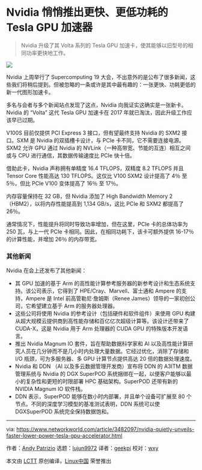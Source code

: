 [#]: collector: (lujun9972)
[#]: translator: (geekpi)
[#]: reviewer: (wxy)
[#]: publisher: (wxy)
[#]: url: (https://linux.cn/article-11640-1.html)
[#]: subject: (Nvidia quietly unveils faster, lower power Tesla GPU accelerator)
[#]: via: (https://www.networkworld.com/article/3482097/nvidia-quietly-unveils-faster-lower-power-tesla-gpu-accelerator.html)
[#]: author: (Andy Patrizio https://www.networkworld.com/author/Andy-Patrizio/)

Nvidia 悄悄推出更快、更低功耗的 Tesla GPU 加速器
======

> Nvidia 升级了其 Volta 系列的 Tesla GPU 加速卡，使其能够以旧型号的相同功率更快地工作。

![](https://images.idgesg.net/images/article/2019/01/nvidia_logo-2-100785663-large.jpg)

Nvidia 上周举行了 Supercomputing 19 大会，不出意外的是公布了很多新闻，这些我们将稍后提到。但被忽略的一条或许是其中最有趣的：一张更快、功耗更低的新一代图形加速卡。

多名与会者与多个新闻站点发现了这点，Nvidia 向我证实这确实是一张新卡。Nvidia 的 “Volta” 这代 Tesla GPU 加速卡在 2017 年就已淘汰，因此升级工作应该早已过期。

V100S 目前仅提供 PCI Express 3 接口，但有望最终支持 Nvidia 的 SXM2 接口。SXM 是 Nvidia 的双插槽卡设计，与 PCIe 卡不同，它不需要连接电源。SXM2 允许 GPU 通过 Nvidia 的 NVLink（一种高带宽、节能的互连）相互之间或与 CPU 进行通信，其数据传输速度比 PCIe 快十倍。

借助此卡，Nvidia 声称拥有单精度 16.4 TFLOPS，双精度 8.2 TFLOPS 并且 Tensor Core 性能高达 130 TFLOPS。这仅比 V100 SXM2 设计提高了 4％ 至 5％，但比 PCIe V100 变体提高了 16％ 至 17％。

内存容量保持在 32 GB，但 Nvidia 添加了 High Bandwidth Memory 2（HBM2），以将内存性能提高到 1,134 GB/s，这比 PCIe 和 SXM2 都提高了 26％。

通常情况下，性能提升将同时导致功率增加，但在这里，PCIe 卡的总体功率为 250 瓦，与上一代 PCIe 卡相同。因此，在相同功耗下，该卡可额外提供 16-17％ 的计算性能，并增加 26％ 的内存带宽。

### 其他新闻

Nvidia 在会上还发布了其他新闻：

* 其 GPU 加速的基于 Arm 的高性能计算参考服务器的新参考设计和生态系统支持。该公司表示，它得到了 HPE/Cray、Marvell、富士通和 Ampere 的支持，Ampere 是 Intel 前高管勒尼·詹姆斯（Renee James）领导的一家初创公司，它希望建立基于 Arm 的服务器处理器。
* 这些公司将使用 Nvidia 的参考设计（包括硬件和软件组件）来使用 GPU 构建从超大规模云提供商到高性能存储和百亿亿次超级计算等。该设计还带来了 CUDA-X，这是 Nvidia 用于 Arm 处理器的 CUDA GPU 的特殊版本开发语言。
* 推出 Nvidia Magnum IO 套件，旨在帮助数据科学家和 AI 以及高性能计算研究人员在几分钟而不是几小时内处理大量数据。它经过优化，消除了存储和 I/O 瓶颈，可为多服务器、多 GPU 计算节点提供高达 20 倍的数据处理速度。
* Nvidia 和 DDN （AI 以及多云数据管理开发商）宣布将 DDN 的 A3ITM 数据管理系统与 Nvidia 的 DGX SuperPOD 系统捆绑在一起，以便客户能够以最小的复杂性和更短的时限部署 HPC 基础架构。SuperPOD 还带有新的 NVIDIA Magnum IO 软件栈。
* DDN 表示，SuperPOD 能够在数小时内部署，并且单个设备可扩展至 80 个节点。不同的深度学习模型的基准测试表明，DDN 系统可以使 DGXSuperPOD 系统完全保持数据饱和。

--------------------------------------------------------------------------------

via: https://www.networkworld.com/article/3482097/nvidia-quietly-unveils-faster-lower-power-tesla-gpu-accelerator.html

作者：[Andy Patrizio][a]
选题：[lujun9972][b]
译者：[geekpi](https://github.com/geekpi)
校对：[wxy](https://github.com/wxy)

本文由 [LCTT](https://github.com/LCTT/TranslateProject) 原创编译，[Linux中国](https://linux.cn/) 荣誉推出

[a]: https://www.networkworld.com/author/Andy-Patrizio/
[b]: https://github.com/lujun9972
[1]: https://www.networkworld.com/newsletters/signup.html
[4]: https://www.facebook.com/NetworkWorld/
[5]: https://www.linkedin.com/company/network-world
